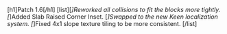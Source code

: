 [h1]Patch 1.6[/h1]
[list][*]Reworked all collisions to fit the blocks more tightly.
[*]Added Slab Raised Corner Inset.
[*]Swapped to the new Keen localization system.
[*]Fixed 4x1 slope texture tiling to be more consistent.
[/list]